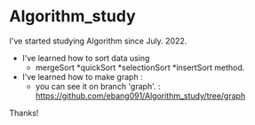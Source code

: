 # Algorithm_study

I've started studying Algorithm since July. 2022.
* I've learned how to sort data using 
  * mergeSort *quickSort *selectionSort *insertSort method.
* I've learned how to make graph : 
  * you can see it on branch 'graph'.  : https://github.com/ebang091/Algorithm_study/tree/graph

Thanks!
